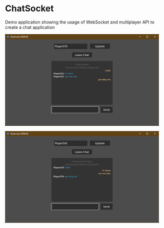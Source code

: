 # ChatSocket
Demo application showing the usage of WebSocket and multiplayer API to create a chat application


![Image](./images/screen1.png)

![Image](./images/screen2.png)